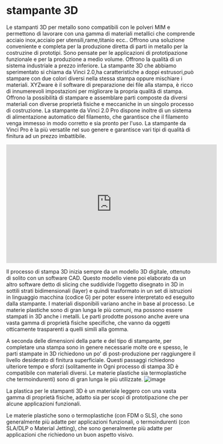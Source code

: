 # stampante 3D
Le stampanti 3D per metallo sono compatibili con le polveri MIM e permettono di lavorare con una gamma di materiali metallici che comprende acciaio inox,acciaio per utensili,rame,titanio ecc..
Offrono una soluzione conveniente e completa per la produzione diretta di parti in metallo per la costruzine di prototipi.
Sono pensate per le applicazioni di prototipazione funzionale e per la produzione a medio volume.
Offrono la qualità di un sistema industriale a prezzo inferiore.
La stampante 3D che abbiamo sperimentato si chiama da Vinci 2.0,ha caratteristiche a doppi estrusori,può stampare con due colori diversi nella stessa stampa oppure mischiare i materiali.
XYZware è il software di preparazione dei file alla stampa, è ricco di innumerevoli impostazioni per migliorare la propria qualità di stampa.
 Offrono la possibilità di stampare e assemblare parti composte da diversi materiali con diverse proprietà fisiche e meccaniche in un singolo processo di costruzione.
 La stampante da Vinci 2.0 Pro dispone inoltre di un sistema di alimentazione automatico del filamento, che garantisce che il filamento venga immesso in modo corretto e sia pronto per l'uso. La stampante da Vinci Pro è la più versatile nel suo genere e garantisce vari tipi di qualità di finitura ad un prezzo imbattibile.

<iframe width="560" height="315" src="https://www.youtube.com/embed/AGMGDq0BsmY" title="YouTube video player" frameborder="0" allow="accelerometer; autoplay; clipboard-write; encrypted-media; gyroscope; picture-in-picture" allowfullscreen></iframe>

Il processo di stampa 3D inizia sempre da un modello 3D digitale, ottenuto di solito con un software CAD. Questo modello viene poi elaborato da un altro software detto di slicing che suddivide l’oggetto disegnato in 3D in sottili strati bidimensionali (layer) e quindi trasformato in un set di istruzioni in linguaggio macchina (codice G) per poter essere interpretato ed eseguito dalla stampante.
I materiali disponibili variano anche in base al processo. 
Le materie plastiche sono di gran lunga le più comuni, ma possono essere stampati in 3D anche i metalli. Le parti prodotte possono anche avere una vasta gamma di proprietà fisiche specifiche, che vanno da oggetti otticamente trasparenti a quelli simili alla gomma.

A seconda delle dimensioni della parte e del tipo di stampante, per completare una stampa sono in genere necessarie molte ore e spesso, le parti stampate in 3D richiedono un po’ di post-produzione per raggiungere il livello desiderato di finitura superficiale. Questi passaggi richiedono ulteriore tempo e sforzi (solitamente in
Ogni processo di stampa 3D è compatibile con materiali diversi. Le materie plastiche sia termoplastiche che termoindurenti) sono di gran lunga le più utilizzate.
![image](https://user-images.githubusercontent.com/101713088/165493201-08eee35d-98ef-4794-a127-62fb19c56984.png)


La plastica per le stampanti 3D è un materiale leggero con una vasta gamma di proprietà fisiche, adatto sia per scopi di prototipazione che per alcune applicazioni funzionali.

Le materie plastiche sono o termoplastiche (con FDM o SLS), che sono generalmente più adatte per applicazioni funzionali, o termoindurenti (con SLA/DLP o Material Jetting), che sono generalmente più adatte per applicazioni che richiedono un buon aspetto visivo.

